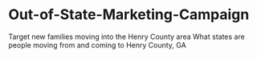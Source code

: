 # Out-of-State-Marketing-Campaign
Target new families moving into the Henry County area
What states are people moving from and coming to Henry County, GA
